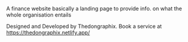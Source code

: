 A finance website basically a landing page to provide info. on what the whole organisation entails

Designed and Developed by Thedongraphix.
Book a service at https://thedongraphix.netlify.app/
